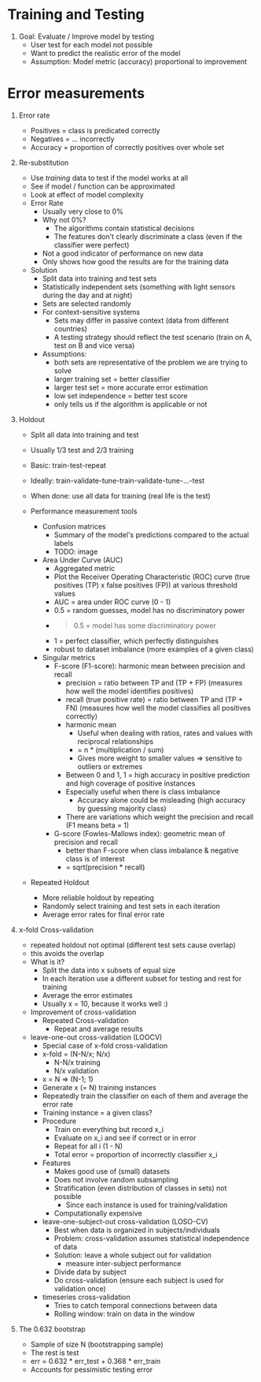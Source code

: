 # Training and Testing
1. Goal: Evaluate / Improve model by testing
    - User test for each model not possible
    - Want to predict the realistic error of the model
    - Assumption: Model metric (accuracy) proportional to improvement



# Error measurements
1. Error rate
    - Positives = class is predicated correctly
    - Negatives = ... incorrectly
    - Accuracy  = proportion of correctly positives over whole set

1. Re-substitution
    - Use *training* data to test if the model works at all
    - See if model / function can be approximated
    - Look at effect of model complexity
    - Error Rate
        * Usually very close to 0%
        * Why not 0%?
            + The algorithms contain statistical decisions
            + The features don't clearly discriminate a class (even if the classifier were perfect)
        * Not a good indicator of performance on new data
        * Only shows how good the results are for the training data
    - Solution
        * Split data into training and test sets
        * Statistically independent sets (something with light sensors during the day and at night)
        * Sets are selected randomly
        * For context-sensitive systems
            + Sets may differ in passive context (data from different countries)
            + A testing strategy should reflect the test scenario (train on A, test on B and vice versa)
        * Assumptions:
            + both sets are representative of the problem we are trying to solve
            + larger training set = better classifier
            + larger test set = more accurate error estimation
            + low set independence = better test score
            + only tells us if the algorithm is applicable or not
    
1. Holdout
    - Split all data into training and test
    - Usually 1/3 test and 2/3 training
    - Basic: train-test-repeat
    - Ideally: train-validate-tune-train-validate-tune-...-test
    - When done: use all data for training (real life is the test)
    - Performance measurement tools
        * Confusion matrices
            + Summary of the model's predictions compared to the actual labels
            + TODO: image
        * Area Under Curve (AUC)
            + Aggregated metric
            + Plot the Receiver Operating Characteristic (ROC) curve (true positives (TP) x false positives (FP)) at various threshold values
            + AUC = area under ROC curve (0 - 1)
            + 0.5 = random guesses, model has no discriminatory power
            + >0.5 = model has some discriminatory power
            + 1 = perfect classifier, which perfectly distinguishes
            + robust to dataset imbalance (more examples of a given class)
        * Singular metrics
            + F-score (F1-score): harmonic mean between precision and recall
                - precision = ratio between TP and (TP + FP) (measures how well the model identifies positives)
                - recall (true positive rate) = ratio between TP and (TP + FN) (measures how well the model classifies all positives correctly)
                - harmonic mean
                    * Useful when dealing with ratios, rates and values with reciprocal relationships
                    * = n * (multiplication / sum)
                    * Gives more weight to smaller values => sensitive to outliers or extremes
                - Between 0 and 1, 1 = high accuracy in positive prediction and high coverage of positive instances
                - Especially useful when there is class imbalance
                    * Accuracy alone could be misleading (high accuracy by guessing majority class)
                - There are variations which weight the precision and recall (F1 means beta = 1)
            + G-score (Fowles-Mallows index): geometric mean of precision and recall
                - better than F-score when class imbalance & negative class is of interest
                - = sqrt(precision * recall)

    - Repeated Holdout
        * More reliable holdout by repeating
        * Randomly select training and test sets in each iteration
        * Average error rates for final error rate


1. x-fold Cross-validation
    - repeated holdout not optimal (different test sets cause overlap)
    - this avoids the overlap
    - What is it?
        * Split the data into x subsets of equal size
        * In each iteration use a different subset for testing and rest for training
        * Average the error estimates
        * Usually x = 10, because it works well :)
    - Improvement of cross-validation
        * Repeated Cross-validation
            + Repeat and average results
    - leave-one-out cross-validation (LOOCV)
        * Special case of x-fold cross-validation
        * x-fold = (N-N/x; N/x)
            + N-N/x training
            + N/x validation
        * x = N => (N-1; 1)
        * Generate x (= N) training instances
        * Repeatedly train the classifier on each of them and average the error rate
        * Training instance = a given class?
        * Procedure
            + Train on everything but record x_i
            + Evaluate on x_i and see if correct or in error
            + Repeat for all i (1 - N)
            + Total error = proportion of incorrectly classifier x_i
        * Features
            + Makes good use of (small) datasets
            + Does not involve random subsampling
            + Stratification (even distribution of classes in sets) not possible 
                - Since each instance is used for training/validation
            + Computationally expensive
        * leave-one-subject-out cross-validation (LOSO-CV)
            + Best when data is organized in subjects/individuals
            + Problem: cross-validation assumes statistical independence of data
            + Solution: leave a whole subject out for validation
                - measure inter-subject performance
            + Divide data by subject
            + Do cross-validation (ensure each subject is used for validation once)
        * timeseries cross-validation
            + Tries to catch temporal connections between data
            + Rolling window: train on data in the window

1. The 0.632 bootstrap
    - Sample of size N (bootstrapping sample)
    - The rest is test
    - err = 0.632 * err_test + 0.368 * err_train
    - Accounts for pessimistic testing error


